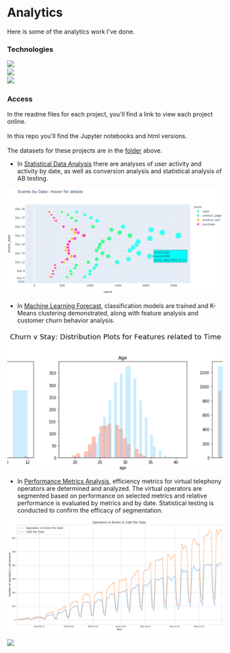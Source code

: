 # Analytics

Here is some of the analytics work I've done.

### Technologies

![](https://img.shields.io/badge/-Python%203.7.6%20%20-blue)
<br>
![](https://img.shields.io/badge/-PostgreSQL%2011.10-blue)
<br>
![](https://img.shields.io/badge/-Tableau%202020.3-blue)

### Access

In the readme files for each project, you'll find a link to view each project online.<br><br>
In this repo you'll find the Jupyter notebooks and html versions.<br><br>
The datasets for these projects are in the [folder](https://github.com/daiichigo/Analytics/tree/main/datasets) above.


* In [Statistical Data Analysis](https://github.com/daiichigo/Analytics/blob/main/readme_Statistical_DataAnalysis_AB_Test.md) there are analyses of user activity and activity by date, as well as conversion analysis and statistical analysis of AB testing.

![](https://github.com/daiichigo/Analytics/blob/main/assets/Events%20by%20Date.png)

* In [Machine Learning Forecast](https://github.com/daiichigo/Analytics/blob/main/readme_ML_Forecast_Predictive_Analytics.md), classification models are trained and K-Means clustering demonstrated, along with feature analysis and customer churn behavior analysis.

![](https://github.com/daiichigo/Analytics/blob/main/assets/ChurnvStayAgedistribution.png)

* In [Performance Metrics Analysis](https://github.com/daiichigo/Analytics/blob/main/readme_Performance_Metrics_Analysis_for_VirtualTelephony_Operator_Efficiency.md), efficiency metrics for virtual telephony operators are determined and analyzed. The virtual operators are segmented based on performance on selected metrics and relative performance is evaluated by metrics and by date. Statistical testing is conducted to confirm the efficacy of segmentation.
<p align="center">
  <img width="900" src="https://github.com/daiichigo/Analytics/blob/main/assets/operatoractivitycallsperdate.png">
</p>













![](https://profile-counter.glitch.me/{daiichigo.Analytics}/count.svg)
